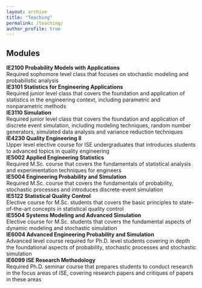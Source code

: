 ```yaml
---
layout: archive
title: "Teaching"
permalink: /teaching/
author_profile: true
---
```


<h2>Modules</h2>

**IE2100 Probability Models with Applications** <br> Required sophomore level class that focuses on stochastic modeling and probabilistic analysis <br>
**IE3101 Statistics for Engineering Applications** <br> Required junior level class that covers the foundation and application of statistics in the engineering context, including parametric and nonparametric methods <br> 
**IE3110 Simulation** <br> Required junior level class that covers the foundation and application of discrete event simulation, including modeling techniques, random number generators, simulated data analysis and variance reduction techniques  <br>
**IE4230 Quality Engineering II** <br> Upper level elective course for ISE undergraduates that introduces students to advanced topics in quality engineering  <br>
**IE5002 Applied Engineering Statistics** <br> Required M.Sc. course that covers the fundamentals of statistical analysis and experimentation techniques for engineers<br>
**IE5004 Engineering Probability and Simulation** <br> Required M.Sc. course that covers the fundamentals of probability, stochastic processes and introduces discrete-event simulation<br>
**IE5122 Statistical Quality Control** <br> Elective course for M.Sc. students that covers the basic principles to state-of-the-art concepts in statistical quality control<br>
**IE5504 Systems Modeling and Advanced Simulation** <br> Elective course for M.Sc. students that covers the fundamental aspects of dynamic modeling and stochastic simulation<br>
**IE6004 Advanced Engineering Probability and Simulation** <br>Advanced level course required for Ph.D. level students covering in depth the foundational aspects of probability, stochastic processes and stochastic simulation<br>
**IE6099 ISE Research Methodology** <br> Required Ph.D. seminar course that prepares students to conduct research in the focus areas of ISE, covering research papers and critiques of papers in these areas<br>


